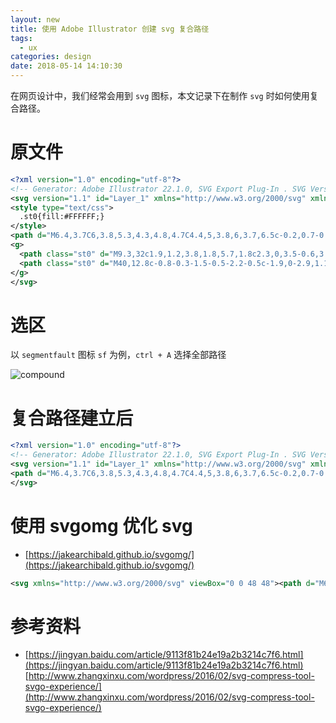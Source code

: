 ```yaml
---
layout: new
title: 使用 Adobe Illustrator 创建 svg 复合路径
tags:
  - ux
categories: design
date: 2018-05-14 14:10:30
---
```



在网页设计中，我们经常会用到 `svg` 图标，本文记录下在制作 `svg` 时如何使用复合路径。

<!-- more -->

# 原文件

```svg
<?xml version="1.0" encoding="utf-8"?>
<!-- Generator: Adobe Illustrator 22.1.0, SVG Export Plug-In . SVG Version: 6.00 Build 0)  -->
<svg version="1.1" id="Layer_1" xmlns="http://www.w3.org/2000/svg" xmlns:xlink="http://www.w3.org/1999/xlink" x="0px" y="0px" viewBox="0 0 48 48" style="enable-background:new 0 0 48 48;" xml:space="preserve">
<style type="text/css">
  .st0{fill:#FFFFFF;}
</style>
<path d="M6.4,3.7C6,3.8,5.3,4.3,4.8,4.7C4.4,5,3.8,6,3.7,6.5c-0.2,0.7-0.2,33.9,0,34.4c0.4,1,1.7,2.3,2.6,2.6c0.4,0.2,35,0.2,35.5,0c0.9-0.3,2.3-1.7,2.6-2.6c0.1-0.3,0.1-3.5,0.1-17.2c0-11,0-16.9-0.1-17.2c-0.1-0.2-0.3-0.6-0.6-1c-0.4-0.6-0.6-0.8-1.2-1.2c-0.4-0.3-0.9-0.5-1.1-0.6C41.4,3.6,33.9,3.6,24,3.6C10.3,3.6,6.7,3.6,6.4,3.7z"/>
<g>
  <path class="st0" d="M9.3,32c1.9,1.2,3.8,1.8,5.7,1.8c2.3,0,3.5-0.6,3.5-1.9c0-0.9-1-1.6-2.9-2.2c-2.4-0.8-4.1-1.6-5-2.5S9.3,25,9.3,23.4c0-1.9,0.8-3.4,2.3-4.5s3.6-1.6,6.1-1.6c1.8,0,3.5,0.3,5.2,0.8v4.5c-1.5-0.9-3.2-1.3-5-1.3c-0.9,0-1.6,0.2-2.2,0.5s-0.8,0.7-0.8,1.3c0,0.9,0.8,1.6,2.5,2.2c1.8,0.6,3.1,1.1,4,1.6s1.6,1.1,2,1.9s0.7,1.7,0.7,2.7c0,2-0.8,3.6-2.4,4.7s-3.8,1.7-6.4,1.7c-2.1,0-4.1-0.3-5.9-1V32H9.3z"/>
  <path class="st0" d="M40,12.8c-0.8-0.3-1.5-0.5-2.2-0.5c-1.9,0-2.9,1.1-2.9,3.2v2.2h4.4V22h-4.4v15.2h-5.7V22h-3.3v-4.2h3.3v-2.5c0-2.2,0.7-4,2.2-5.3s3.3-2,5.7-2c1.2,0,2.2,0.1,3,0.4L40,12.8L40,12.8z"/>
</g>
</svg>
```

# 选区

以 `segmentfault` 图标 `sf` 为例，`ctrl + A` 选择全部路径

![compound](./compound.png)

# 复合路径建立后

```svg
<?xml version="1.0" encoding="utf-8"?>
<!-- Generator: Adobe Illustrator 22.1.0, SVG Export Plug-In . SVG Version: 6.00 Build 0)  -->
<svg version="1.1" id="Layer_1" xmlns="http://www.w3.org/2000/svg" xmlns:xlink="http://www.w3.org/1999/xlink" x="0px" y="0px" viewBox="0 0 48 48" style="enable-background:new 0 0 48 48;" xml:space="preserve">
<path d="M6.4,3.7C6,3.8,5.3,4.3,4.8,4.7C4.4,5,3.8,6,3.7,6.5c-0.2,0.7-0.2,33.9,0,34.4c0.4,1,1.7,2.3,2.6,2.6c0.4,0.2,35,0.2,35.5,0c0.9-0.3,2.3-1.7,2.6-2.6c0.1-0.3,0.1-3.5,0.1-17.2c0-11,0-16.9-0.1-17.2c-0.1-0.2-0.3-0.6-0.6-1c-0.4-0.6-0.6-0.8-1.2-1.2c-0.4-0.3-0.9-0.5-1.1-0.6C41.4,3.6,33.9,3.6,24,3.6C10.3,3.6,6.7,3.6,6.4,3.7z M9.3,32c1.9,1.2,3.8,1.8,5.7,1.8c2.3,0,3.5-0.6,3.5-1.9c0-0.9-1-1.6-2.9-2.2c-2.4-0.8-4.1-1.6-5-2.5S9.3,25,9.3,23.4c0-1.9,0.8-3.4,2.3-4.5s3.6-1.6,6.1-1.6c1.8,0,3.5,0.3,5.2,0.8v4.5c-1.5-0.9-3.2-1.3-5-1.3c-0.9,0-1.6,0.2-2.2,0.5s-0.8,0.7-0.8,1.3c0,0.9,0.8,1.6,2.5,2.2c1.8,0.6,3.1,1.1,4,1.6s1.6,1.1,2,1.9s0.7,1.7,0.7,2.7c0,2-0.8,3.6-2.4,4.7s-3.8,1.7-6.4,1.7c-2.1,0-4.1-0.3-5.9-1V32H9.3z M40,12.8c-0.8-0.3-1.5-0.5-2.2-0.5c-1.9,0-2.9,1.1-2.9,3.2v2.2h4.4V22h-4.4v15.2h-5.7V22h-3.3v-4.2h3.3v-2.5c0-2.2,0.7-4,2.2-5.3s3.3-2,5.7-2c1.2,0,2.2,0.1,3,0.4L40,12.8L40,12.8z"/>
</svg>
```

# 使用 svgomg 优化 svg

* [https://jakearchibald.github.io/svgomg/](https://jakearchibald.github.io/svgomg/)

```svg
<svg xmlns="http://www.w3.org/2000/svg" viewBox="0 0 48 48"><path d="M6.4 3.7c-.4.1-1.1.6-1.6 1-.4.3-1 1.3-1.1 1.8-.2.7-.2 33.9 0 34.4.4 1 1.7 2.3 2.6 2.6.4.2 35 .2 35.5 0 .9-.3 2.3-1.7 2.6-2.6.1-.3.1-3.5.1-17.2 0-11 0-16.9-.1-17.2-.1-.2-.3-.6-.6-1-.4-.6-.6-.8-1.2-1.2-.4-.3-.9-.5-1.1-.6-.1-.1-7.6-.1-17.5-.1-13.7 0-17.3 0-17.6.1zM9.3 32c1.9 1.2 3.8 1.8 5.7 1.8 2.3 0 3.5-.6 3.5-1.9 0-.9-1-1.6-2.9-2.2-2.4-.8-4.1-1.6-5-2.5S9.3 25 9.3 23.4c0-1.9.8-3.4 2.3-4.5s3.6-1.6 6.1-1.6c1.8 0 3.5.3 5.2.8v4.5c-1.5-.9-3.2-1.3-5-1.3-.9 0-1.6.2-2.2.5s-.8.7-.8 1.3c0 .9.8 1.6 2.5 2.2 1.8.6 3.1 1.1 4 1.6s1.6 1.1 2 1.9.7 1.7.7 2.7c0 2-.8 3.6-2.4 4.7s-3.8 1.7-6.4 1.7c-2.1 0-4.1-.3-5.9-1V32h-.1zM40 12.8c-.8-.3-1.5-.5-2.2-.5-1.9 0-2.9 1.1-2.9 3.2v2.2h4.4V22h-4.4v15.2h-5.7V22h-3.3v-4.2h3.3v-2.5c0-2.2.7-4 2.2-5.3s3.3-2 5.7-2c1.2 0 2.2.1 3 .4l-.1 4.4z"/></svg>
```

# 参考资料

* [https://jingyan.baidu.com/article/9113f81b24e19a2b3214c7f6.html](https://jingyan.baidu.com/article/9113f81b24e19a2b3214c7f6.html)
[http://www.zhangxinxu.com/wordpress/2016/02/svg-compress-tool-svgo-experience/](http://www.zhangxinxu.com/wordpress/2016/02/svg-compress-tool-svgo-experience/)
